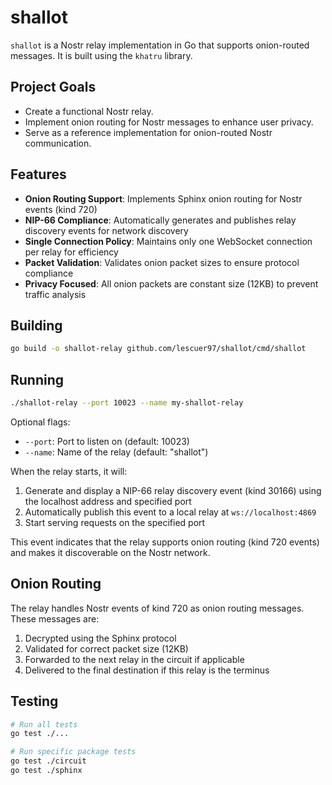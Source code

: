 # shallot

`shallot` is a Nostr relay implementation in Go that supports onion-routed messages. It is built using the `khatru` library.

## Project Goals

- Create a functional Nostr relay.
- Implement onion routing for Nostr messages to enhance user privacy.
- Serve as a reference implementation for onion-routed Nostr communication.

## Features

- **Onion Routing Support**: Implements Sphinx onion routing for Nostr events (kind 720)
- **NIP-66 Compliance**: Automatically generates and publishes relay discovery events for network discovery
- **Single Connection Policy**: Maintains only one WebSocket connection per relay for efficiency
- **Packet Validation**: Validates onion packet sizes to ensure protocol compliance
- **Privacy Focused**: All onion packets are constant size (12KB) to prevent traffic analysis

## Building

```bash
go build -o shallot-relay github.com/lescuer97/shallot/cmd/shallot
```

## Running

```bash
./shallot-relay --port 10023 --name my-shallot-relay
```

Optional flags:
- `--port`: Port to listen on (default: 10023)
- `--name`: Name of the relay (default: "shallot")

When the relay starts, it will:
1. Generate and display a NIP-66 relay discovery event (kind 30166) using the localhost address and specified port
2. Automatically publish this event to a local relay at `ws://localhost:4869`
3. Start serving requests on the specified port

This event indicates that the relay supports onion routing (kind 720 events) and makes it discoverable on the Nostr network.

## Onion Routing

The relay handles Nostr events of kind 720 as onion routing messages. These messages are:
1. Decrypted using the Sphinx protocol
2. Validated for correct packet size (12KB)
3. Forwarded to the next relay in the circuit if applicable
4. Delivered to the final destination if this relay is the terminus

## Testing

```bash
# Run all tests
go test ./...

# Run specific package tests
go test ./circuit
go test ./sphinx
```
